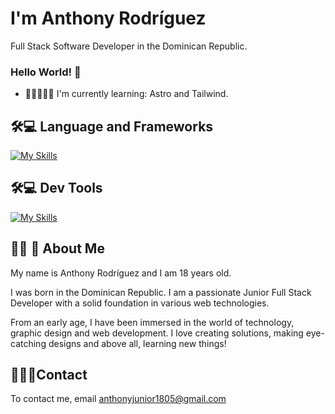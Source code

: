 
# I'm Anthony Rodríguez
Full Stack Software Developer in the Dominican Republic.

### Hello World! 👋

- 🧠👨🏻‍💻💡 I'm currently learning: Astro and Tailwind.
  
## 🛠💻 Language and Frameworks
[![My Skills](https://skillicons.dev/icons?i=astro,tailwind,mysql,python,js,java&perline=6)](https://skillicons.dev)

## 🛠💻 Dev Tools
[![My Skills](https://skillicons.dev/icons?i=bash,git,vscode,nodejs,yarn,figma,&perline=6)](https://skillicons.dev)

## 👨‍💻 🚀 About Me
My name is Anthony Rodríguez and I am 18 years old.

I was born in the Dominican Republic. I am a passionate Junior Full Stack Developer with a solid foundation in various web technologies.

From an early age, I have been immersed in the world of technology, graphic design and web development. I love creating solutions, making eye-catching designs and above all, learning new things!

## ‍💼👨‍💼Contact 

To contact me, email anthonyjunior1805@gmail.com
